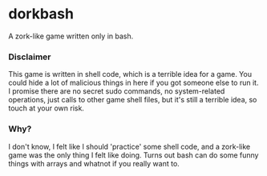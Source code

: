 # dorkbash
A zork-like game written only in bash.

### Disclaimer
This game is written in shell code, which is a terrible idea for a game. You could hide a lot of malicious things in here if you got someone else to run it. 
I promise there are no secret sudo commands, no system-related operations, just calls to other game shell files, but it's still a terrible idea, so touch at your own risk.

### Why?
I don't know, I felt like I should 'practice' some shell code, and a zork-like game was the only thing I felt like doing. 
Turns out bash can do some funny things with arrays and whatnot if you really want to.
